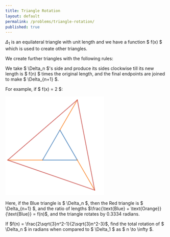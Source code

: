 ```yaml
---
title: Triangle Rotation
layout: default
permalink: /problems/triangle-rotation/
published: true
---
```


$\Delta_1$ is an equilateral triangle with unit length and we have a function $ f(x) $ which is used to create other triangles.

We create further triangles with the following rules:

We take $ \Delta_n $'s side and produce its sides clockwise till its new length is $ f(n) $ times the original length, and the final endpoints are joined to make $ \Delta_{n+1} $.

For example, if $ f(x) = 2 $:

![rotation](/assets/images/rotate.png)

Here, if the Blue triangle is $ \Delta_n $, then the Red triangle is $ \Delta_{n+1} $, and the ratio of lengths $\frac{\text{Blue} + \text{Orange}}{\text{Blue}} = f(n)$, and the triangle rotates by $0.3334$ radians.

If $f(n) = \frac{2\sqrt{3}n^2-1}{2\sqrt{3}n^2-3}$, find the total rotation of $ \Delta_n $ in radians when compared to $ \Delta_1 $ as $ n \to \infty $.
